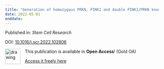 ```yaml
---
title: "Generation of homozygous PRKN, PINK1 and double PINK1/PRKN knockout cell lines from healthy induced pluripotent stem cells using CRISPR/Cas9 editing"
date: 2022-05-01
enddate:
---
```


Published in: *Stem Cell Research*

DOI: [10.1016/j.scr.2022.102806](https://doi.org/10.1016/j.scr.2022.102806)

<img src="https://upload.wikimedia.org/wikipedia/commons/thumb/7/77/Open_Access_logo_PLoS_transparent.svg/800px-Open_Access_logo_PLoS_transparent.svg.png" alt="drawing" width="50" align="left"/> &nbsp;&nbsp;&nbsp;This publication is available in **Open Access**! (Gold OA)

&nbsp;&nbsp;&nbsp;<a href="https://doi.org/10.1016/j.scr.2022.102806">Access it freely here</a>

